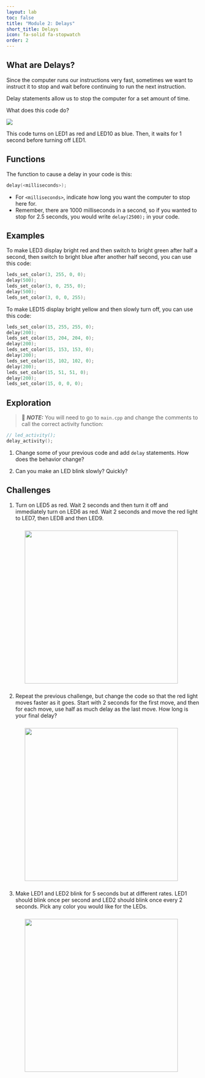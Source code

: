 ```yaml
---
layout: lab
toc: false
title: "Module 2: Delays"
short_title: Delays
icon: fa-solid fa-stopwatch
order: 2
---
```


## What are Delays?

Since the computer runs our instructions very fast, sometimes we want to instruct it to stop and wait before continuing to run the next instruction.

Delay statements allow us to stop the computer for a set amount of time. 

What does this code do?


<img src="{% link media/delay.png %}">

This code turns on LED1 as red and LED10 as blue.  Then, it waits for 1 second before turning off LED1.


## Functions
The function to cause a delay in your code is this:
```c
delay(<milliseconds>);
```

* For `<milliseconds>`, indicate how long you want the computer to stop here for.  
* Remember, there are 1000 milliseconds in a second, so if you wanted to stop for 2.5 seconds, you would write `delay(2500);` in your code.

## Examples
To make LED3 display bright red and then switch to bright green after half a second, then switch to bright blue after another half second, you can use this code:
```c
leds_set_color(3, 255, 0, 0);
delay(500);
leds_set_color(3, 0, 255, 0);
delay(500);
leds_set_color(3, 0, 0, 255);
```

To make LED15 display bright yellow and then slowly turn off, you can use this code:
```c
leds_set_color(15, 255, 255, 0);
delay(200);
leds_set_color(15, 204, 204, 0);
delay(200);
leds_set_color(15, 153, 153, 0);
delay(200);
leds_set_color(15, 102, 102, 0);
delay(200);
leds_set_color(15, 51, 51, 0);
delay(200);
leds_set_color(15, 0, 0, 0);
```

## Exploration

> 📝 **_NOTE:_** You will need to go to `main.cpp` and change the comments to call the correct activity function:
```c
// led_activity();
delay_activity();
```

1. Change some of your previous code and add `delay` statements.  How does the behavior change?

1. Can you make an LED blink slowly?  Quickly?  


## Challenges

1. Turn on LED5 as red. Wait 2 seconds and then turn it off and immediately turn on LED6 as red. Wait 2 seconds and move the red light to LED7, then LED8 and then LED9.
    
    <img src="{% link media/delay_challenge_1.gif %}" width="400" hspace="5%" vspace="10px">

1. Repeat the previous challenge, but change the code so that the red light moves faster as it goes.  Start with 2 seconds for the first move, and then for each move, use half as much delay as the last move.  How long is your final delay?

    <img src="{% link media/delay_challenge_2.gif %}" width="400" hspace="5%" vspace="10px">

1. Make LED1 and LED2 blink for 5 seconds but at different rates.  LED1 should blink once per second and LED2 should blink once every 2 seconds. Pick any color you would like for the LEDs.

    <img src="{% link media/delay_challenge_3.gif %}" width="400" hspace="5%" vspace="10px">

